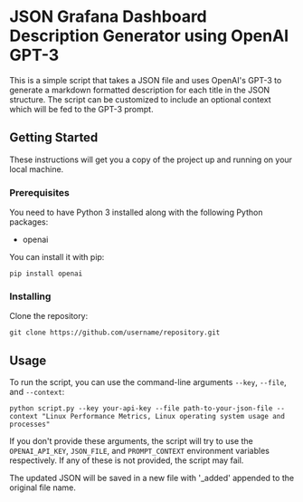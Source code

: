 # JSON Grafana Dashboard Description Generator using OpenAI GPT-3

This is a simple script that takes a JSON file and uses OpenAI's GPT-3 to generate a markdown formatted description for each title in the JSON structure. The script can be customized to include an optional context which will be fed to the GPT-3 prompt.

## Getting Started

These instructions will get you a copy of the project up and running on your local machine.

### Prerequisites

You need to have Python 3 installed along with the following Python packages:

- openai

You can install it with pip:

```
pip install openai
```

### Installing

Clone the repository:

```
git clone https://github.com/username/repository.git
```

## Usage

To run the script, you can use the command-line arguments `--key`, `--file`, and `--context`:

```
python script.py --key your-api-key --file path-to-your-json-file --context "Linux Performance Metrics, Linux operating system usage and processes"
```

If you don't provide these arguments, the script will try to use the `OPENAI_API_KEY`, `JSON_FILE`, and `PROMPT_CONTEXT` environment variables respectively. If any of these is not provided, the script may fail.

The updated JSON will be saved in a new file with '_added' appended to the original file name.


